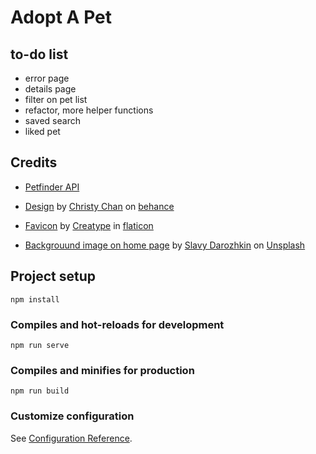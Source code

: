 # Adopt A Pet

## to-do list

- error page
- details page
- filter on pet list
- refactor, more helper functions
- saved search
- liked pet

## Credits

- [Petfinder API](https://www.petfinder.com/developers/)

- [Design](https://www.behance.net/gallery/134895919/Puppos-Dog-Adoption-Matchmaker-Design-Sprint-Case-Study) by [Christy Chan](https://www.behance.net/christykchan) on [behance](behance.net/)

- [Favicon](https://www.flaticon.com/premium-icon/paws_4225935) by [Creatype](https://www.flaticon.com/authors/creatype) in [flaticon](https://www.flaticon.com/)

- [Backgrouund image on home page](https://unsplash.com/photos/O_UbPKaz6no) by [Slavy Darozhkin](https://unsplash.com/@hashtaglilac) on [Unsplash](https://unsplash.com)

## Project setup

```
npm install
```

### Compiles and hot-reloads for development

```
npm run serve
```

### Compiles and minifies for production

```
npm run build
```

### Customize configuration

See [Configuration Reference](https://cli.vuejs.org/config/).
